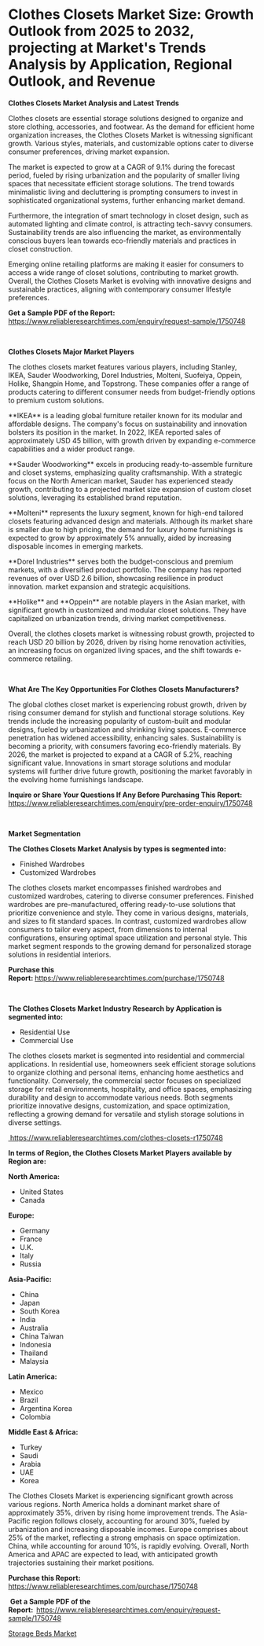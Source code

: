<p><h1>Clothes Closets Market Size: Growth Outlook from 2025 to 2032, projecting at Market's Trends Analysis by Application, Regional Outlook, and Revenue</h1></p><p><strong>Clothes Closets Market Analysis and Latest Trends</strong></p>
<p><p>Clothes closets are essential storage solutions designed to organize and store clothing, accessories, and footwear. As the demand for efficient home organization increases, the Clothes Closets Market is witnessing significant growth. Various styles, materials, and customizable options cater to diverse consumer preferences, driving market expansion. </p><p>The market is expected to grow at a CAGR of 9.1% during the forecast period, fueled by rising urbanization and the popularity of smaller living spaces that necessitate efficient storage solutions. The trend towards minimalistic living and decluttering is prompting consumers to invest in sophisticated organizational systems, further enhancing market demand.</p><p>Furthermore, the integration of smart technology in closet design, such as automated lighting and climate control, is attracting tech-savvy consumers. Sustainability trends are also influencing the market, as environmentally conscious buyers lean towards eco-friendly materials and practices in closet construction.</p><p>Emerging online retailing platforms are making it easier for consumers to access a wide range of closet solutions, contributing to market growth. Overall, the Clothes Closets Market is evolving with innovative designs and sustainable practices, aligning with contemporary consumer lifestyle preferences.</p></p>
<p><strong>Get a Sample PDF of the Report:&nbsp;</strong> <a href="https://www.reliableresearchtimes.com/enquiry/request-sample/1750748?utm_campaign=3170&utm_medium=2&utm_source=Github&utm_content=ia&utm_term=04042025&utm_id=clothes-closets">https://www.reliableresearchtimes.com/enquiry/request-sample/1750748</a></p>
<p>&nbsp;</p>
<p><strong>Clothes Closets Major Market Players</strong></p>
<p><p>The clothes closets market features various players, including Stanley, IKEA, Sauder Woodworking, Dorel Industries, Molteni, Suofeiya, Oppein, Holike, Shangpin Home, and Topstrong. These companies offer a range of products catering to different consumer needs from budget-friendly options to premium custom solutions.</p><p>**IKEA** is a leading global furniture retailer known for its modular and affordable designs. The company's focus on sustainability and innovation bolsters its position in the market. In 2022, IKEA reported sales of approximately USD 45 billion, with growth driven by expanding e-commerce capabilities and a wider product range.</p><p>**Sauder Woodworking** excels in producing ready-to-assemble furniture and closet systems, emphasizing quality craftsmanship. With a strategic focus on the North American market, Sauder has experienced steady growth, contributing to a projected market size expansion of custom closet solutions, leveraging its established brand reputation.</p><p>**Molteni** represents the luxury segment, known for high-end tailored closets featuring advanced design and materials. Although its market share is smaller due to high pricing, the demand for luxury home furnishings is expected to grow by approximately 5% annually, aided by increasing disposable incomes in emerging markets.</p><p>**Dorel Industries** serves both the budget-conscious and premium markets, with a diversified product portfolio. The company has reported revenues of over USD 2.6 billion, showcasing resilience in product innovation. market expansion and strategic acquisitions.</p><p>**Holike** and **Oppein** are notable players in the Asian market, with significant growth in customized and modular closet solutions. They have capitalized on urbanization trends, driving market competitiveness.</p><p>Overall, the clothes closets market is witnessing robust growth, projected to reach USD 20 billion by 2026, driven by rising home renovation activities, an increasing focus on organized living spaces, and the shift towards e-commerce retailing.</p></p>
<p>&nbsp;</p>
<p><strong>What Are The Key Opportunities For Clothes Closets Manufacturers?</strong></p>
<p><p>The global clothes closet market is experiencing robust growth, driven by rising consumer demand for stylish and functional storage solutions. Key trends include the increasing popularity of custom-built and modular designs, fueled by urbanization and shrinking living spaces. E-commerce penetration has widened accessibility, enhancing sales. Sustainability is becoming a priority, with consumers favoring eco-friendly materials. By 2026, the market is projected to expand at a CAGR of 5.2%, reaching significant value. Innovations in smart storage solutions and modular systems will further drive future growth, positioning the market favorably in the evolving home furnishings landscape.</p></p>
<p><strong>Inquire or Share Your Questions If Any Before Purchasing This Report:</strong> <a href="https://www.reliableresearchtimes.com/enquiry/pre-order-enquiry/1750748?utm_campaign=3170&utm_medium=2&utm_source=Github&utm_content=ia&utm_term=04042025&utm_id=clothes-closets">https://www.reliableresearchtimes.com/enquiry/pre-order-enquiry/1750748</a></p>
<p>&nbsp;</p>
<p><strong>Market Segmentation</strong></p>
<p><strong>The Clothes Closets Market Analysis by types is segmented into:</strong></p>
<p><ul><li>Finished Wardrobes</li><li>Customized Wardrobes</li></ul></p>
<p><p>The clothes closets market encompasses finished wardrobes and customized wardrobes, catering to diverse consumer preferences. Finished wardrobes are pre-manufactured, offering ready-to-use solutions that prioritize convenience and style. They come in various designs, materials, and sizes to fit standard spaces. In contrast, customized wardrobes allow consumers to tailor every aspect, from dimensions to internal configurations, ensuring optimal space utilization and personal style. This market segment responds to the growing demand for personalized storage solutions in residential interiors.</p></p>
<p><strong>Purchase this Report:&nbsp;</strong><a href="https://www.reliableresearchtimes.com/purchase/1750748?utm_campaign=3170&utm_medium=2&utm_source=Github&utm_content=ia&utm_term=04042025&utm_id=clothes-closets">https://www.reliableresearchtimes.com/purchase/1750748</a></p>
<p>&nbsp;</p>
<p><strong>The Clothes Closets Market Industry Research by Application is segmented into:</strong></p>
<p><ul><li>Residential Use</li><li>Commercial Use</li></ul></p>
<p><p>The clothes closets market is segmented into residential and commercial applications. In residential use, homeowners seek efficient storage solutions to organize clothing and personal items, enhancing home aesthetics and functionality. Conversely, the commercial sector focuses on specialized storage for retail environments, hospitality, and office spaces, emphasizing durability and design to accommodate various needs. Both segments prioritize innovative designs, customization, and space optimization, reflecting a growing demand for versatile and stylish storage solutions in diverse settings.</p></p>
<p><a href="https://www.reliableresearchtimes.com/clothes-closets-r1750748?utm_campaign=3170&utm_medium=2&utm_source=Github&utm_content=ia&utm_term=04042025&utm_id=clothes-closets">&nbsp;https://www.reliableresearchtimes.com/clothes-closets-r1750748</a></p>
<p><strong>In terms of Region, the Clothes Closets Market Players available by Region are:</strong></p>
<p>
    <p> <strong> North America: </strong>
        <ul>
            <li>United States</li>
            <li>Canada</li>
        </ul>
        </p> 
    <p> <strong> Europe: </strong>
        <ul>
            <li>Germany</li>
            <li>France</li>
            <li>U.K.</li>
            <li>Italy</li>
            <li>Russia</li>
        </ul>
        </p> 
    <p> <strong> Asia-Pacific: </strong>
        <ul>
            <li>China</li>
            <li>Japan</li>
            <li>South Korea</li>
            <li>India</li>
            <li>Australia</li>
            <li>China Taiwan</li>
            <li>Indonesia</li>
            <li>Thailand</li>
            <li>Malaysia</li>
        </ul>
        </p> 
    <p> <strong> Latin America: </strong>
        <ul>
            <li>Mexico</li>
            <li>Brazil</li>
            <li>Argentina Korea</li>
            <li>Colombia</li>
        </ul>
        </p> 
    <p> <strong> Middle East & Africa: </strong>
        <ul>
            <li>Turkey</li>
            <li>Saudi</li>
            <li>Arabia</li>
            <li>UAE</li>
            <li>Korea</li>
        </ul>
    </p>
    </p>
<p><p>The Clothes Closets Market is experiencing significant growth across various regions. North America holds a dominant market share of approximately 35%, driven by rising home improvement trends. The Asia-Pacific region follows closely, accounting for around 30%, fueled by urbanization and increasing disposable incomes. Europe comprises about 25% of the market, reflecting a strong emphasis on space optimization. China, while accounting for around 10%, is rapidly evolving. Overall, North America and APAC are expected to lead, with anticipated growth trajectories sustaining their market positions.</p></p>
<p><strong>Purchase this Report: </strong><a href="https://www.reliableresearchtimes.com/purchase/1750748?utm_campaign=3170&utm_medium=2&utm_source=Github&utm_content=ia&utm_term=04042025&utm_id=clothes-closets">https://www.reliableresearchtimes.com/purchase/1750748</a></p>
<p>&nbsp;<strong>Get a Sample PDF of the Report:&nbsp;&nbsp;</strong><a href="https://www.reliableresearchtimes.com/enquiry/request-sample/1750748?utm_campaign=3170&utm_medium=2&utm_source=Github&utm_content=ia&utm_term=04042025&utm_id=clothes-closets">https://www.reliableresearchtimes.com/enquiry/request-sample/1750748</a></p>
<p><strong></strong></p>
<p><p><a href="https://github.com/hammelximalschid/Market-Research-Report-List-1/blob/main/storage-beds-market.md?utm_campaign=3170&utm_medium=2&utm_source=Github&utm_content=ia&utm_term=04042025&utm_id=clothes-closets">Storage Beds Market</a></p></p>